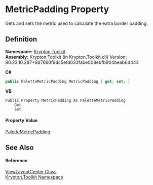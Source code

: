 # MetricPadding Property


Gets and sets the metric used to calculate the extra border padding.



## Definition
**Namespace:** <a href="79d2eac2-21f4-54ff-7552-b20c33c30600.md">Krypton.Toolkit</a>  
**Assembly:** Krypton.Toolkit (in Krypton.Toolkit.dll) Version: 80.23.10.287+8d7660f9dc5efd033fabe008ebfb904beab6d444

**C#**
``` C#
public PaletteMetricPadding MetricPadding { get; set; }
```
**VB**
``` VB
Public Property MetricPadding As PaletteMetricPadding
	Get
	Set
```



#### Property Value
<a href="0b770d6b-dbd6-9a12-4264-29d519d2ab3c.md">PaletteMetricPadding</a>

## See Also


#### Reference
<a href="b5f01bdf-4102-bf2e-b262-03641610deca.md">ViewLayoutCenter Class</a>  
<a href="79d2eac2-21f4-54ff-7552-b20c33c30600.md">Krypton.Toolkit Namespace</a>  
